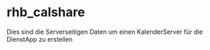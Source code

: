 # rhb_calshare
Dies sind die Serverseitigen Daten um einen KalenderServer für die DienstApp zu erstellen
